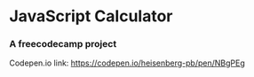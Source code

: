 # JavaScript Calculator
### A freecodecamp project
Codepen.io link: https://codepen.io/heisenberg-pb/pen/NBgPEg